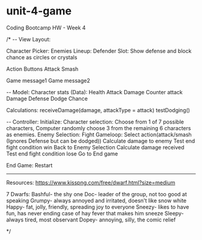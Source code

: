 # unit-4-game
Coding Bootcamp HW - Week 4

/*
-- View Layout:

Character Picker:
Enemies Lineup:
Defender Slot:
  Show defense and block chance as circles or crystals

Action Buttons
  Attack
  Smash

Game message1
Game message2

-- Model:
Character stats (Data):
Health
Attack Damage
Counter attack Damage
Defense
Dodge Chance

Calculations:
receiveDamage(damage, attackType = attack)
testDodging()

-- Controller:
Initialize:
Character selection: 
  Choose from 1 of 7 possible characters, 
  Computer randomly choose 3 from the remaining 6 characters as enemies.
Enemy Selection:
Fight Gameloop:
  Select action(attack/smash (Ignores Defense but can be dodged))
  Calculate damage to enemy
    Test end fight condition win
      Back to Enemy Selection
  Calculate damage received
    Test end fight condition lose
      Go to End game 

End Game:
  Restart

-------------------------------------------------
Resources:
https://www.kisspng.com/free/dwarf.html?size=medium

7 Dwarfs: 
Bashful- the shy one
Doc- leader of the group, not too good at speaking
Grumpy- always annoyed and irritated, doesn't like snow white
Happy- fat, jolly, friendly, spreading joy to everyone
Sneezy- likes to have fun, has never ending case of hay fever that makes him sneeze
Sleepy- always tired, most observant
Dopey- annoying, silly, the comic relief

*/
